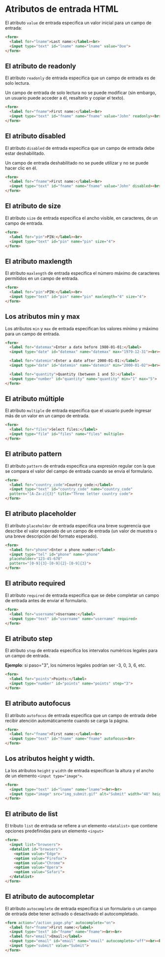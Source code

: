 # Atributos de entrada HTML

El atributo `value` de entrada especifica un valor inicial para un campo de entrada:
```html
<form>
  <label for="lname">Last name:</label><br>
  <input type="text" id="lname" name="lname" value="Doe">
</form>
```
## El atributo de readonly
El atributo `readonly` de entrada especifica que un campo de entrada es de solo lectura.

Un campo de entrada de solo lectura no se puede modificar (sin embargo, un usuario puede acceder a él, resaltarlo y copiar el texto).
```html
<form>
  <label for="fname">First name:</label><br>
  <input type="text" id="fname" name="fname" value="John" readonly><br>
</form>
```
## El atributo disabled
El atributo `disabled` de entrada especifica que un campo de entrada debe estar deshabilitado.

Un campo de entrada deshabilitado no se puede utilizar y no se puede hacer clic en él.
```html
<form>
  <label for="fname">First name:</label><br>
  <input type="text" id="fname" name="fname" value="John" disabled><br>
</form>
```
## El atributo de size
El atributo `size` de entrada especifica el ancho visible, en caracteres, de un campo de entrada.
```html
<form>
  <label for="pin">PIN:</label><br>
  <input type="text" id="pin" name="pin" size="4">
</form>
```
## El atributo maxlength
El atributo `maxlength` de entrada especifica el número máximo de caracteres permitidos en un campo de entrada.
```html
<form>
  <label for="pin">PIN:</label><br>
  <input type="text" id="pin" name="pin" maxlength="4" size="4">
</form>
```
## Los atributos min y max
Los atributos `min` y `max` de entrada especifican los valores mínimo y máximo para un campo de entrada.
```html
<form>
  <label for="datemax">Enter a date before 1980-01-01:</label>
  <input type="date" id="datemax" name="datemax" max="1979-12-31"><br><br>

  <label for="datemin">Enter a date after 2000-01-01:</label>
  <input type="date" id="datemin" name="datemin" min="2000-01-02"><br><br>

  <label for="quantity">Quantity (between 1 and 5):</label>
  <input type="number" id="quantity" name="quantity" min="1" max="5">
</form>
```
## El atributo múltiple
El atributo `multiple` de entrada especifica que el usuario puede ingresar más de un valor en un campo de entrada.
```html
<form>
  <label for="files">Select files:</label>
  <input type="file" id="files" name="files" multiple>
</form>
```
## El atributo pattern
El atributo `pattern` de entrada especifica una expresión regular con la que se compara el valor del campo de entrada cuando se envía el formulario.
```html
<form>
  <label for="country_code">Country code:</label>
  <input type="text" id="country_code" name="country_code"
  pattern="[A-Za-z]{3}" title="Three letter country code">
</form>
```
## El atributo placeholder
El atributo `placeholder` de entrada especifica una breve sugerencia que describe el valor esperado de un campo de entrada (un valor de muestra o una breve descripción del formato esperado).
```html
<form>
  <label for="phone">Enter a phone number:</label>
  <input type="tel" id="phone" name="phone"
  placeholder="123-45-678"
  pattern="[0-9]{3}-[0-9]{2}-[0-9]{3}">
</form>
```
## El atributo required
El atributo `required` de entrada especifica que se debe completar un campo de entrada antes de enviar el formulario.
```html
<form>
  <label for="username">Username:</label>
  <input type="text" id="username" name="username" required>
</form>
```
## El atributo step
El atributo `step` de entrada especifica los intervalos numéricos legales para un campo de entrada.

**Ejemplo**: si paso="3", los números legales podrían ser -3, 0, 3, 6, etc.
```html
<form>
  <label for="points">Points:</label>
  <input type="number" id="points" name="points" step="3">
</form>
```
## El atributo autofocus
El atributo `autofocus` de entrada especifica que un campo de entrada debe recibir atención automáticamente cuando se carga la página.
```html
<form>
  <label for="fname">First name:</label><br>
  <input type="text" id="fname" name="fname" autofocus><br>
</form>
```
## Los atributos height y width.
La los atributos `height` y `width` de entrada especifican la altura y el ancho de un elemento `<input type="image">`.
```html
<form>
  <input type="text" id="lname" name="lname"><br><br>
  <input type="image" src="img_submit.gif" alt="Submit" width="48" height="48">
</form>
```
## El atributo de list
El tributo `list` de entrada se refiere a un elemento `<datalist>` que contiene opciones predefinidas para un elemento `<input>`
```html
<form>
  <input list="browsers">
  <datalist id="browsers">
    <option value="Edge">
    <option value="Firefox">
    <option value="Chrome">
    <option value="Opera">
    <option value="Safari">
  </datalist>
</form>
```
## El atributo de autocompletar
El atributo `autocomplete` de entrada especifica si un formulario o un campo de entrada debe tener activado o desactivado el autocompletado.
```html
<form action="/action_page.php" autocomplete="on">
  <label for="fname">First name:</label>
  <input type="text" id="fname" name="fname"><br><br>
  <label for="email">Email:</label>
  <input type="email" id="email" name="email" autocomplete="off"><br><br>
  <input type="submit" value="Submit">
</form>
```
